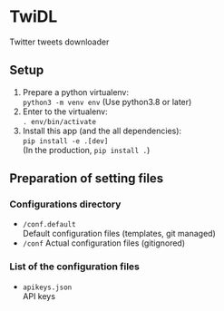 # TwiDL
Twitter tweets downloader

## Setup
1. Prepare a python virtualenv:  
   `python3 -m venv env` (Use python3.8 or later)
1. Enter to the virtualenv:  
   `. env/bin/activate`
1. Install this app (and the all dependencies):  
   `pip install -e .[dev]`  
   (In the production, `pip install .`)

## Preparation of setting files
### Configurations directory
- `/conf.default`  
   Default configuration files (templates, git managed)
- `/conf`
   Actual configuration files (gitignored)

### List of the configuration files
- `apikeys.json`    
   API keys
